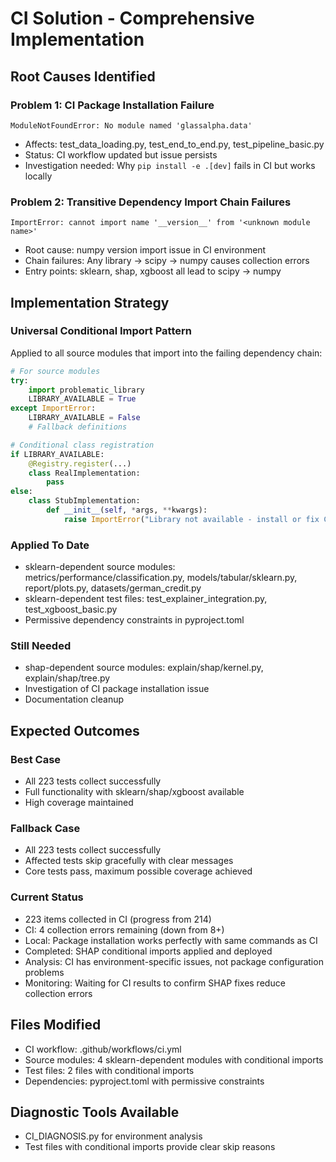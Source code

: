 # CI Solution - Comprehensive Implementation

## Root Causes Identified

### Problem 1: CI Package Installation Failure
```
ModuleNotFoundError: No module named 'glassalpha.data'
```
- Affects: test_data_loading.py, test_end_to_end.py, test_pipeline_basic.py
- Status: CI workflow updated but issue persists
- Investigation needed: Why `pip install -e .[dev]` fails in CI but works locally

### Problem 2: Transitive Dependency Import Chain Failures
```
ImportError: cannot import name '__version__' from '<unknown module name>'
```
- Root cause: numpy version import issue in CI environment
- Chain failures: Any library → scipy → numpy causes collection errors
- Entry points: sklearn, shap, xgboost all lead to scipy → numpy

## Implementation Strategy

### Universal Conditional Import Pattern
Applied to all source modules that import into the failing dependency chain:

```python
# For source modules
try:
    import problematic_library
    LIBRARY_AVAILABLE = True
except ImportError:
    LIBRARY_AVAILABLE = False
    # Fallback definitions

# Conditional class registration
if LIBRARY_AVAILABLE:
    @Registry.register(...)
    class RealImplementation:
        pass
else:
    class StubImplementation:
        def __init__(self, *args, **kwargs):
            raise ImportError("Library not available - install or fix CI environment")
```

### Applied To Date
- sklearn-dependent source modules: metrics/performance/classification.py, models/tabular/sklearn.py, report/plots.py, datasets/german_credit.py
- sklearn-dependent test files: test_explainer_integration.py, test_xgboost_basic.py
- Permissive dependency constraints in pyproject.toml

### Still Needed
- shap-dependent source modules: explain/shap/kernel.py, explain/shap/tree.py
- Investigation of CI package installation issue
- Documentation cleanup

## Expected Outcomes

### Best Case
- All 223 tests collect successfully
- Full functionality with sklearn/shap/xgboost available
- High coverage maintained

### Fallback Case
- All 223 tests collect successfully
- Affected tests skip gracefully with clear messages
- Core tests pass, maximum possible coverage achieved

### Current Status
- 223 items collected in CI (progress from 214)
- CI: 4 collection errors remaining (down from 8+)
- Local: Package installation works perfectly with same commands as CI
- Completed: SHAP conditional imports applied and deployed
- Analysis: CI has environment-specific issues, not package configuration problems
- Monitoring: Waiting for CI results to confirm SHAP fixes reduce collection errors

## Files Modified
- CI workflow: .github/workflows/ci.yml
- Source modules: 4 sklearn-dependent modules with conditional imports
- Test files: 2 files with conditional imports
- Dependencies: pyproject.toml with permissive constraints

## Diagnostic Tools Available
- CI_DIAGNOSIS.py for environment analysis
- Test files with conditional imports provide clear skip reasons
